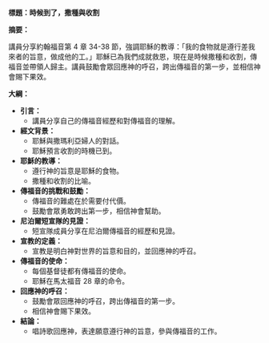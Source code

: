 **標題：時候到了，撒種與收割**

**摘要：**

講員分享約翰福音第 4 章 34-38 節，強調耶穌的教導：「我的食物就是遵行差我來者的旨意，做成他的工。」耶穌已為我們成就救恩，現在是時候撒種和收割，傳福音並帶領人歸主。講員鼓勵會眾回應神的呼召，跨出傳福音的第一步，並相信神會賜下果效。

**大綱：**

* **引言：**
    * 講員分享自己的傳福音經歷和對傳福音的理解。
* **經文背景：**
    * 耶穌與撒瑪利亞婦人的對話。
    * 耶穌預言收割的時機已到。
* **耶穌的教導：**
    * 遵行神的旨意是耶穌的食物。
    * 撒種和收割的比喻。
* **傳福音的挑戰和鼓勵：**
    * 傳福音的難處在於需要付代價。
    * 鼓勵會眾勇敢跨出第一步，相信神會幫助。
* **尼泊爾短宣隊的見證：**
    * 短宣隊成員分享在尼泊爾傳福音的經歷和見證。
* **宣教的定義：**
    * 宣教是明白神對世界的旨意和目的，並回應神的呼召。
* **傳福音的使命：**
    * 每個基督徒都有傳福音的使命。
    * 耶穌在馬太福音 28 章的命令。
* **回應神的呼召：**
    * 鼓勵會眾回應神的呼召，跨出傳福音的第一步。
    * 相信神會賜下果效。
* **結論：**
    * 唱詩歌回應神，表達願意遵行神的旨意，參與傳福音的工作。